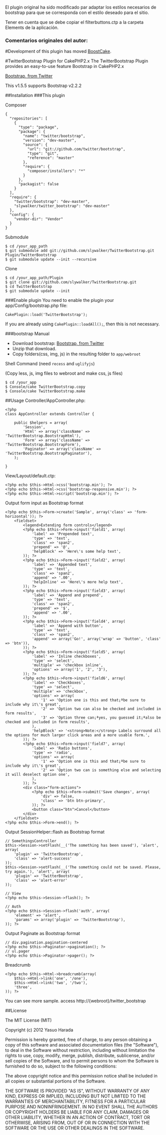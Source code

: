 El plugin original ha sido modificado par adaptar los estilos necesarios de bootstrap para que se corresponda con el estilo deseado para el sitio.

Tener en cuenta que se debe copiar el filterbuttons.ctp a la carpeta Elements de la aplicación.

### Comentarios originales del autor: ###

#Development of this plugin has moved [BoostCake](https://github.com/slywalker/cakephp-plugin-boost_cake).

#TwitterBootstrap Plugin for CakePHP2.x
The TwitterBootstrap Plugin provides an easy-to-use feature Bootstrap in CakePHP2.x

[Bootstrap, from Twitter](http://twitter.github.com/bootstrap/)

This v1.5.5 supports Bootstrap v2.2.2

##Installation
###This plugin

Composer

	{
	  "repositories": [
	    {
	      "type": "package",
	      "package": {
	        "name": "twitter/bootstrap",
	        "version": "dev-master",
	        "source": {
	          "url": "git://github.com/twitter/bootstrap",
	          "type": "git",
	          "reference": "master"
	        },
	        "require": {
	          "composer/installers": "*"
	        }
	      },
	      "packagist": false
	    }
	  ],
	  "require": {
	    "twitter/bootstrap": "dev-master",
	    "slywalker/twitter_bootstrap": "dev-master"
	  },
	  "config": {
	    "vendor-dir": "Vendor"
	  }
	}

Submodule

	$ cd /your_app_path
	$ git submodule add git://github.com/slywalker/TwitterBootstrap.git Plugin/TwitterBootstrap
	$ git submodule update --init --recursive

Clone

	$ cd /your_app_path/Plugin
	$ git clone git://github.com/slywalker/TwitterBootstrap.git
	$ cd TwitterBootstrap
	$ git submodule update --init

###Enable plugin
You need to enable the plugin your app/Config/bootstrap.php file:

	CakePlugin::load('TwitterBootstrap');

If you are already using `CakePlugin::loadAll();`, then this is not necessary.

###bootstrap
Manual

- Download bootstrap: [Bootstrap, from Twitter](http://twitter.github.com/bootstrap/)
- Unzip that download.
- Copy folders(css, img, js) in the resulting folder to `app/webroot`

Shell Command (need `recess` and `uglifyjs`)

(Copy less, js, img files to webroot and make css, js files)

	$ cd /your_app
	$ Console/cake TwitterBootstrap.copy
	$ Console/cake TwitterBootstrap.make

##Usage
Controller/AppController.php:

	<?php
	class AppController extends Controller {

		public $helpers = array(
			'Session',
			'Html' => array('className' => 'TwitterBootstrap.BootstrapHtml'),
			'Form' => array('className' => 'TwitterBootstrap.BootstrapForm'),
			'Paginator' => array('className' => 'TwitterBootstrap.BootstrapPaginator'),
		);

	}

View/Layout/default.ctp:

	<?php echo $this->Html->css('bootstrap.min'); ?>
	<?php echo $this->Html->css('bootstrap-responsive.min'); ?>
	<?php echo $this->Html->script('bootstrap.min'); ?>

Output form input as Bootstrap format

	<?php echo $this->Form->create('Sample', array('class' => 'form-horizontal')); ?>
		<fieldset>
			<legend>Extending form controls</legend>
			<?php echo $this->Form->input('field1', array(
				'label' => 'Prepended text',
				'type' => 'text',
				'class' => 'span2',
				'prepend' => '@',
				'helpBlock' => 'Here\'s some help text',
			)); ?>
			<?php echo $this->Form->input('field2', array(
				'label' => 'Appended text',
				'type' => 'text',
				'class' => 'span2',
				'append' => '.00',
				'helpInline' => 'Here\'s more help text',
			)); ?>
			<?php echo $this->Form->input('field3', array(
				'label' => 'Append and prepend',
				'type' => 'text',
				'class' => 'span2',
				'prepend' => '$',
				'append' => '.00',
			)); ?>
			<?php echo $this->Form->input('field4', array(
				'label' => 'Append with button',
				'type' => 'text',
				'class' => 'span2',
				'append' => array('Go!', array('wrap' => 'button', 'class' => 'btn')),
			)); ?>
			<?php echo $this->Form->input('field5', array(
				'label' => 'Inline checkboxes',
				'type' => 'select',
				'multiple' => 'checkbox inline',
				'options' => array('1', '2', '3'),
			)); ?>
			<?php echo $this->Form->input('field6', array(
				'label' => 'Checkboxes',
				'type' => 'select',
				'multiple' => 'checkbox',
				'options' => array(
					'1' => 'Option one is this and that¡ªbe sure to include why it\'s great',
					'2' => 'Option two can also be checked and included in form results',
					'3' => 'Option three can¡ªyes, you guessed it¡ªalso be checked and included in form results',
				),
				'helpBlock' => '<strong>Note:</strong> Labels surround all the options for much larger click areas and a more usable form.',
			)); ?>
			<?php echo $this->Form->input('field7', array(
				'label' => 'Radio buttons',
				'type' => 'radio',
				'options' => array(
					'1' => 'Option one is this and that¡ªbe sure to include why it\'s great',
					'2' => 'Option two can is something else and selecting it will deselect option one',
				),
			)); ?>
			<div class="form-actions">
				<?php echo $this->Form->submit('Save changes', array(
					'div' => false,
					'class' => 'btn btn-primary',
				)); ?>
				<button class="btn">Cancel</button>
			</div>
		</fieldset>
	<?php echo $this->Form->end(); ?>

Output SessionHelper::flash as Bootstrap format

	// SomethingsController
	$this->Session->setFlash(__('The something has been saved'), 'alert', array(
		'plugin' => 'TwitterBootstrap',
		'class' => 'alert-success'
	));
	$this->Session->setFlash(__('The something could not be saved. Please, try again.'), 'alert', array(
		'plugin' => 'TwitterBootstrap',
		'class' => 'alert-error'
	));

	// View
	<?php echo $this->Session->flash(); ?>

	// Auth
	<?php echo $this->Session->flash('auth', array(
		'element' => 'alert',
		'params' => array('plugin' => 'TwitterBootstrap'),
	)); ?>

Output Paginate as Bootstrap format

	// div.pagination.pagination-centered
	<?php echo $this->Paginator->pagination(); ?>
	// ul.pager
	<?php echo $this->Paginator->pager(); ?>

Breadcrumb

	<?php echo $this->Html->breadcrumb(array(
		$this->Html->link('one', '/one'),
		$this->Html->link('two', '/two'),
		'three',
	)); ?>

You can see more sample. access http://{webroot}/twitter_bootstrap

##License

The MIT License (MIT)

Copyright (c) 2012 Yasuo Harada

Permission is hereby granted, free of charge, to any person obtaining a copy of this software and associated documentation files (the "Software"), to deal in the Software without restriction, including without limitation the rights to use, copy, modify, merge, publish, distribute, sublicense, and/or sell copies of the Software, and to permit persons to whom the Software is furnished to do so, subject to the following conditions:

The above copyright notice and this permission notice shall be included in all copies or substantial portions of the Software.

THE SOFTWARE IS PROVIDED "AS IS", WITHOUT WARRANTY OF ANY KIND, EXPRESS OR IMPLIED, INCLUDING BUT NOT LIMITED TO THE WARRANTIES OF MERCHANTABILITY, FITNESS FOR A PARTICULAR PURPOSE AND NONINFRINGEMENT. IN NO EVENT SHALL THE AUTHORS OR COPYRIGHT HOLDERS BE LIABLE FOR ANY CLAIM, DAMAGES OR OTHER LIABILITY, WHETHER IN AN ACTION OF CONTRACT, TORT OR OTHERWISE, ARISING FROM, OUT OF OR IN CONNECTION WITH THE SOFTWARE OR THE USE OR OTHER DEALINGS IN THE SOFTWARE.
